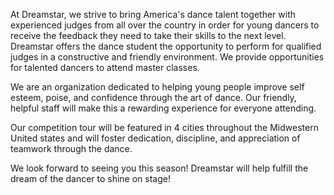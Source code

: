 At Dreamstar, we strive to bring America's dance talent together with experienced judges from all over the country in order for young dancers to receive the feedback they need to take their skills to the next level. Dreamstar offers the dance student the opportunity to perform for qualified judges in a constructive and friendly environment. We provide opportunities for talented dancers to attend master classes.

We are an organization dedicated to helping young people improve self esteem, poise, and confidence through the art of dance. Our friendly, helpful staff will make this a rewarding experience for everyone attending.

Our competition tour will be featured in 4 cities throughout the Midwestern United states and will foster dedication, discipline, and appreciation of teamwork through the dance.

We look forward to seeing you this season! Dreamstar will help fulfill the dream of the dancer to shine on stage!
